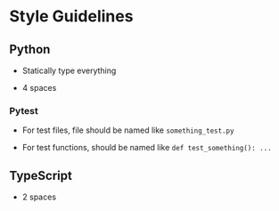 
# Style Guidelines

## Python

* Statically type everything

* 4 spaces

### Pytest

* For test files, file should be named like `something_test.py`

* For test functions, should be named like `def test_something(): ...`

## TypeScript

* 2 spaces
